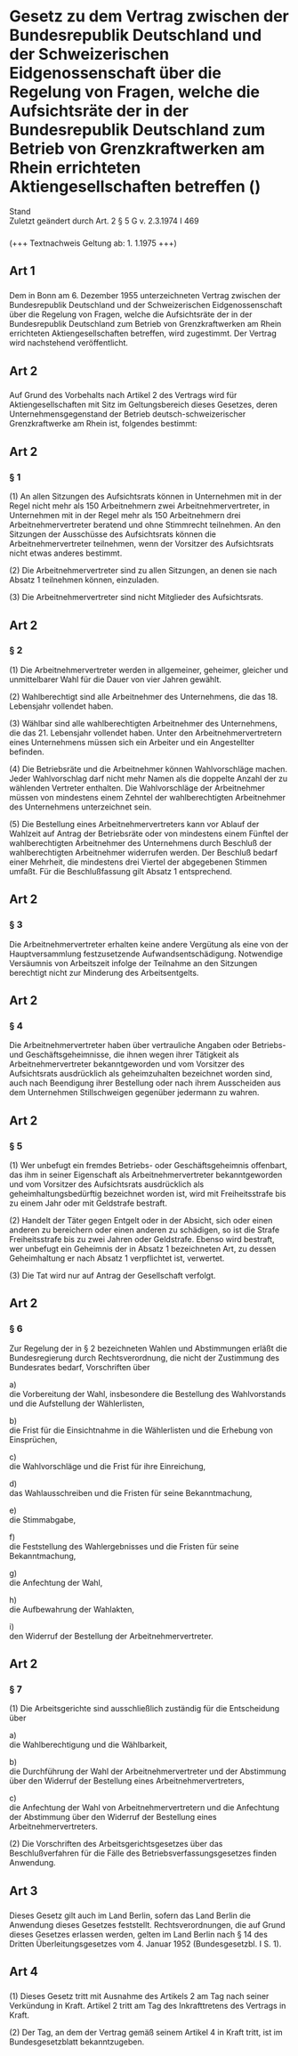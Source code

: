 Gesetz zu dem Vertrag zwischen der Bundesrepublik Deutschland und der Schweizerischen Eidgenossenschaft über die Regelung von Fragen, welche die Aufsichtsräte der in der Bundesrepublik Deutschland zum Betrieb von Grenzkraftwerken am Rhein errichteten Aktiengesellschaften betreffen ()
============================================================================================================================================================================================================================================================================================

Stand  
Zuletzt geändert durch Art. 2 § 5 G v. 2.3.1974 I 469

### 

(+++ Textnachweis Geltung ab: 1. 1.1975 +++)

Art 1
-----

### 

Dem in Bonn am 6. Dezember 1955 unterzeichneten Vertrag zwischen der Bundesrepublik Deutschland und der Schweizerischen Eidgenossenschaft über die Regelung von Fragen, welche die Aufsichtsräte der in der Bundesrepublik Deutschland zum Betrieb von Grenzkraftwerken am Rhein errichteten Aktiengesellschaften betreffen, wird zugestimmt. Der Vertrag wird nachstehend veröffentlicht.

Art 2
-----

### 

Auf Grund des Vorbehalts nach Artikel 2 des Vertrags wird für Aktiengesellschaften mit Sitz im Geltungsbereich dieses Gesetzes, deren Unternehmensgegenstand der Betrieb deutsch-schweizerischer Grenzkraftwerke am Rhein ist, folgendes bestimmt:

Art 2
-----

### § 1

(1) An allen Sitzungen des Aufsichtsrats können in Unternehmen mit in der Regel nicht mehr als 150 Arbeitnehmern zwei Arbeitnehmervertreter, in Unternehmen mit in der Regel mehr als 150 Arbeitnehmern drei Arbeitnehmervertreter beratend und ohne Stimmrecht teilnehmen. An den Sitzungen der Ausschüsse des Aufsichtsrats können die Arbeitnehmervertreter teilnehmen, wenn der Vorsitzer des Aufsichtsrats nicht etwas anderes bestimmt.

(2) Die Arbeitnehmervertreter sind zu allen Sitzungen, an denen sie nach Absatz 1 teilnehmen können, einzuladen.

(3) Die Arbeitnehmervertreter sind nicht Mitglieder des Aufsichtsrats.

Art 2
-----

### § 2

(1) Die Arbeitnehmervertreter werden in allgemeiner, geheimer, gleicher und unmittelbarer Wahl für die Dauer von vier Jahren gewählt.

(2) Wahlberechtigt sind alle Arbeitnehmer des Unternehmens, die das 18. Lebensjahr vollendet haben.

(3) Wählbar sind alle wahlberechtigten Arbeitnehmer des Unternehmens, die das 21. Lebensjahr vollendet haben. Unter den Arbeitnehmervertretern eines Unternehmens müssen sich ein Arbeiter und ein Angestellter befinden.

(4) Die Betriebsräte und die Arbeitnehmer können Wahlvorschläge machen. Jeder Wahlvorschlag darf nicht mehr Namen als die doppelte Anzahl der zu wählenden Vertreter enthalten. Die Wahlvorschläge der Arbeitnehmer müssen von mindestens einem Zehntel der wahlberechtigten Arbeitnehmer des Unternehmens unterzeichnet sein.

(5) Die Bestellung eines Arbeitnehmervertreters kann vor Ablauf der Wahlzeit auf Antrag der Betriebsräte oder von mindestens einem Fünftel der wahlberechtigten Arbeitnehmer des Unternehmens durch Beschluß der wahlberechtigten Arbeitnehmer widerrufen werden. Der Beschluß bedarf einer Mehrheit, die mindestens drei Viertel der abgegebenen Stimmen umfaßt. Für die Beschlußfassung gilt Absatz 1 entsprechend.

Art 2
-----

### § 3

Die Arbeitnehmervertreter erhalten keine andere Vergütung als eine von der Hauptversammlung festzusetzende Aufwandsentschädigung. Notwendige Versäumnis von Arbeitszeit infolge der Teilnahme an den Sitzungen berechtigt nicht zur Minderung des Arbeitsentgelts.

Art 2
-----

### § 4

Die Arbeitnehmervertreter haben über vertrauliche Angaben oder Betriebs- und Geschäftsgeheimnisse, die ihnen wegen ihrer Tätigkeit als Arbeitnehmervertreter bekanntgeworden und vom Vorsitzer des Aufsichtsrats ausdrücklich als geheimzuhalten bezeichnet worden sind, auch nach Beendigung ihrer Bestellung oder nach ihrem Ausscheiden aus dem Unternehmen Stillschweigen gegenüber jedermann zu wahren.

Art 2
-----

### § 5

(1) Wer unbefugt ein fremdes Betriebs- oder Geschäftsgeheimnis offenbart, das ihm in seiner Eigenschaft als Arbeitnehmervertreter bekanntgeworden und vom Vorsitzer des Aufsichtsrats ausdrücklich als geheimhaltungsbedürftig bezeichnet worden ist, wird mit Freiheitsstrafe bis zu einem Jahr oder mit Geldstrafe bestraft.

(2) Handelt der Täter gegen Entgelt oder in der Absicht, sich oder einen anderen zu bereichern oder einen anderen zu schädigen, so ist die Strafe Freiheitsstrafe bis zu zwei Jahren oder Geldstrafe. Ebenso wird bestraft, wer unbefugt ein Geheimnis der in Absatz 1 bezeichneten Art, zu dessen Geheimhaltung er nach Absatz 1 verpflichtet ist, verwertet.

(3) Die Tat wird nur auf Antrag der Gesellschaft verfolgt.

Art 2
-----

### § 6

Zur Regelung der in § 2 bezeichneten Wahlen und Abstimmungen erläßt die Bundesregierung durch Rechtsverordnung, die nicht der Zustimmung des Bundesrates bedarf, Vorschriften über

a)  
die Vorbereitung der Wahl, insbesondere die Bestellung des Wahlvorstands und die Aufstellung der Wählerlisten,

b)  
die Frist für die Einsichtnahme in die Wählerlisten und die Erhebung von Einsprüchen,

c)  
die Wahlvorschläge und die Frist für ihre Einreichung,

d)  
das Wahlausschreiben und die Fristen für seine Bekanntmachung,

e)  
die Stimmabgabe,

f)  
die Feststellung des Wahlergebnisses und die Fristen für seine Bekanntmachung,

g)  
die Anfechtung der Wahl,

h)  
die Aufbewahrung der Wahlakten,

i)  
den Widerruf der Bestellung der Arbeitnehmervertreter.

Art 2
-----

### § 7

(1) Die Arbeitsgerichte sind ausschließlich zuständig für die Entscheidung über

a)  
die Wahlberechtigung und die Wählbarkeit,

b)  
die Durchführung der Wahl der Arbeitnehmervertreter und der Abstimmung über den Widerruf der Bestellung eines Arbeitnehmervertreters,

c)  
die Anfechtung der Wahl von Arbeitnehmervertretern und die Anfechtung der Abstimmung über den Widerruf der Bestellung eines Arbeitnehmervertreters.

(2) Die Vorschriften des Arbeitsgerichtsgesetzes über das Beschlußverfahren für die Fälle des Betriebsverfassungsgesetzes finden Anwendung.

Art 3
-----

### 

Dieses Gesetz gilt auch im Land Berlin, sofern das Land Berlin die Anwendung dieses Gesetzes feststellt. Rechtsverordnungen, die auf Grund dieses Gesetzes erlassen werden, gelten im Land Berlin nach § 14 des Dritten Überleitungsgesetzes vom 4. Januar 1952 (Bundesgesetzbl. I S. 1).

Art 4
-----

### 

(1) Dieses Gesetz tritt mit Ausnahme des Artikels 2 am Tag nach seiner Verkündung in Kraft. Artikel 2 tritt am Tag des Inkrafttretens des Vertrags in Kraft.

(2) Der Tag, an dem der Vertrag gemäß seinem Artikel 4 in Kraft tritt, ist im Bundesgesetzblatt bekanntzugeben.
